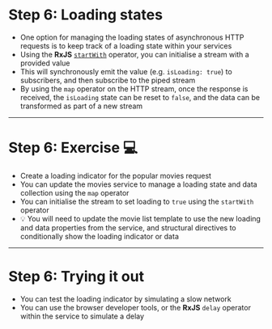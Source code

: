 # Step 6: Loading states

<div class="dense">

- One option for managing the loading states of asynchronous HTTP requests is to keep track of a loading state within your services
- Using the **RxJS** [`startWith`](https://rxjs.dev/api/operators/startWith) operator, you can initialise a stream with a provided value
- This will synchronously emit the value (e.g. `isLoading: true`) to subscribers, and then subscribe to the piped stream
- By using the `map` operator on the HTTP stream, once the response is received, the `isLoading` state can be reset to `false`, and the data can be transformed as part of a new stream

</div>

---

# Step 6: Exercise 💻

<div class="dense">

- Create a loading indicator for the popular movies request
- You can update the movies service to manage a loading state and data collection using the `map` operator
- You can initialise the stream to set loading to `true` using the `startWith` operator
- 💡 You will need to update the movie list template to use the new loading and data properties from the service, and structural directives to conditionally show the loading indicator or data

</div>

---

# Step 6: Trying it out

<div class="dense">

- You can test the loading indicator by simulating a slow network
- You can use the browser developer tools, or the **RxJS** `delay` operator within the service to simulate a delay

</div>
